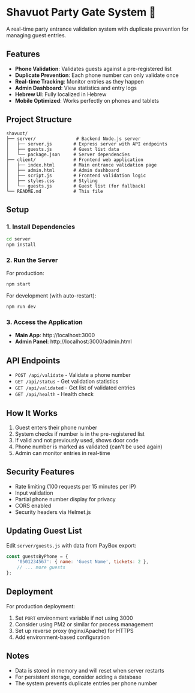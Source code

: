 # Shavuot Party Gate System 🎉

A real-time party entrance validation system with duplicate prevention for managing guest entries.

## Features

- **Phone Validation**: Validates guests against a pre-registered list
- **Duplicate Prevention**: Each phone number can only validate once
- **Real-time Tracking**: Monitor entries as they happen
- **Admin Dashboard**: View statistics and entry logs
- **Hebrew UI**: Fully localized in Hebrew
- **Mobile Optimized**: Works perfectly on phones and tablets

## Project Structure

```
shavuot/
├── server/               # Backend Node.js server
│   ├── server.js        # Express server with API endpoints
│   ├── guests.js        # Guest list data
│   └── package.json     # Server dependencies
├── client/              # Frontend web application
│   ├── index.html       # Main entrance validation page
│   ├── admin.html       # Admin dashboard
│   ├── script.js        # Frontend validation logic
│   ├── styles.css       # Styling
│   └── guests.js        # Guest list (for fallback)
└── README.md            # This file
```

## Setup

### 1. Install Dependencies

```bash
cd server
npm install
```

### 2. Run the Server

For production:
```bash
npm start
```

For development (with auto-restart):
```bash
npm run dev
```

### 3. Access the Application

- **Main App**: http://localhost:3000
- **Admin Panel**: http://localhost:3000/admin.html

## API Endpoints

- `POST /api/validate` - Validate a phone number
- `GET /api/status` - Get validation statistics
- `GET /api/validated` - Get list of validated entries
- `GET /api/health` - Health check

## How It Works

1. Guest enters their phone number
2. System checks if number is in the pre-registered list
3. If valid and not previously used, shows door code
4. Phone number is marked as validated (can't be used again)
5. Admin can monitor entries in real-time

## Security Features

- Rate limiting (100 requests per 15 minutes per IP)
- Input validation
- Partial phone number display for privacy
- CORS enabled
- Security headers via Helmet.js

## Updating Guest List

Edit `server/guests.js` with data from PayBox export:

```javascript
const guestsByPhone = {
    '0501234567': { name: 'Guest Name', tickets: 2 },
    // ... more guests
};
```

## Deployment

For production deployment:

1. Set `PORT` environment variable if not using 3000
2. Consider using PM2 or similar for process management
3. Set up reverse proxy (nginx/Apache) for HTTPS
4. Add environment-based configuration

## Notes

- Data is stored in memory and will reset when server restarts
- For persistent storage, consider adding a database
- The system prevents duplicate entries per phone number 